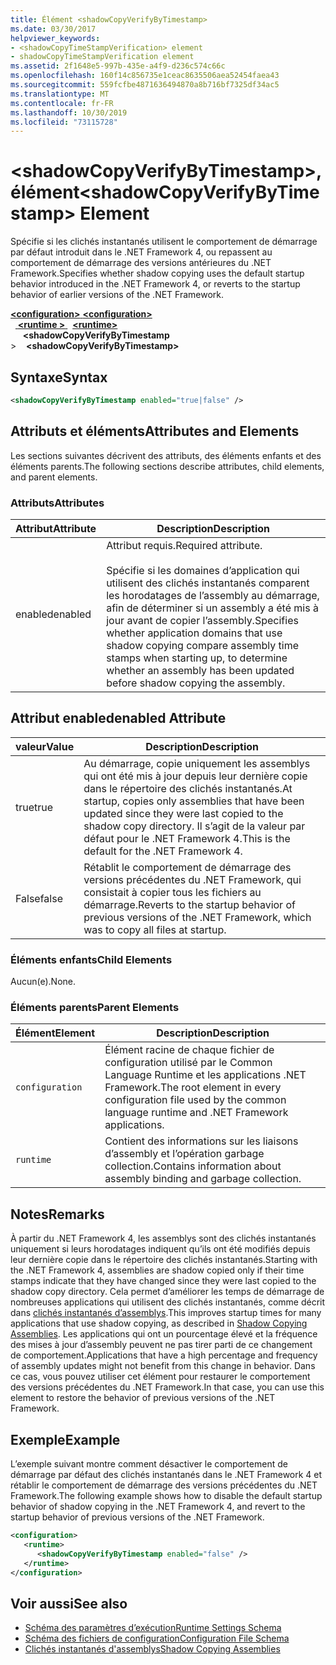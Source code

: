 ```yaml
---
title: Élément <shadowCopyVerifyByTimestamp>
ms.date: 03/30/2017
helpviewer_keywords:
- <shadowCopyTimeStampVerification> element
- shadowCopyTimeStampVerification element
ms.assetid: 2f1648e5-997b-435e-a4f9-d236c574c66c
ms.openlocfilehash: 160f14c856735e1ceac8635506aea52454faea43
ms.sourcegitcommit: 559fcfbe4871636494870a8b716bf7325df34ac5
ms.translationtype: MT
ms.contentlocale: fr-FR
ms.lasthandoff: 10/30/2019
ms.locfileid: "73115728"
---
```

# <a name="shadowcopyverifybytimestamp-element"></a><span data-ttu-id="7730f-102">\<shadowCopyVerifyByTimestamp>, élément</span><span class="sxs-lookup"><span data-stu-id="7730f-102">\<shadowCopyVerifyByTimestamp> Element</span></span>
<span data-ttu-id="7730f-103">Spécifie si les clichés instantanés utilisent le comportement de démarrage par défaut introduit dans le .NET Framework 4, ou repassent au comportement de démarrage des versions antérieures du .NET Framework.</span><span class="sxs-lookup"><span data-stu-id="7730f-103">Specifies whether shadow copying uses the default startup behavior introduced in the .NET Framework 4, or reverts to the startup behavior of earlier versions of the .NET Framework.</span></span>  
  
<span data-ttu-id="7730f-104">[ **\<configuration>** ](../configuration-element.md)</span><span class="sxs-lookup"><span data-stu-id="7730f-104">[**\<configuration>**](../configuration-element.md)</span></span>\
<span data-ttu-id="7730f-105">&nbsp;&nbsp;[ **\<runtime >** ](runtime-element.md)</span><span class="sxs-lookup"><span data-stu-id="7730f-105">&nbsp;&nbsp;[**\<runtime>**](runtime-element.md)</span></span>\
<span data-ttu-id="7730f-106">&nbsp;&nbsp;&nbsp;&nbsp; **\<shadowCopyVerifyByTimestamp** ></span><span class="sxs-lookup"><span data-stu-id="7730f-106">&nbsp;&nbsp;&nbsp;&nbsp;**\<shadowCopyVerifyByTimestamp>**</span></span>  
  
## <a name="syntax"></a><span data-ttu-id="7730f-107">Syntaxe</span><span class="sxs-lookup"><span data-stu-id="7730f-107">Syntax</span></span>  
  
```xml  
<shadowCopyVerifyByTimestamp enabled="true|false" />  
```  
  
## <a name="attributes-and-elements"></a><span data-ttu-id="7730f-108">Attributs et éléments</span><span class="sxs-lookup"><span data-stu-id="7730f-108">Attributes and Elements</span></span>  
 <span data-ttu-id="7730f-109">Les sections suivantes décrivent des attributs, des éléments enfants et des éléments parents.</span><span class="sxs-lookup"><span data-stu-id="7730f-109">The following sections describe attributes, child elements, and parent elements.</span></span>  
  
### <a name="attributes"></a><span data-ttu-id="7730f-110">Attributs</span><span class="sxs-lookup"><span data-stu-id="7730f-110">Attributes</span></span>  
  
|<span data-ttu-id="7730f-111">Attribut</span><span class="sxs-lookup"><span data-stu-id="7730f-111">Attribute</span></span>|<span data-ttu-id="7730f-112">Description</span><span class="sxs-lookup"><span data-stu-id="7730f-112">Description</span></span>|  
|---------------|-----------------|  
|<span data-ttu-id="7730f-113">enabled</span><span class="sxs-lookup"><span data-stu-id="7730f-113">enabled</span></span>|<span data-ttu-id="7730f-114">Attribut requis.</span><span class="sxs-lookup"><span data-stu-id="7730f-114">Required attribute.</span></span><br /><br /> <span data-ttu-id="7730f-115">Spécifie si les domaines d’application qui utilisent des clichés instantanés comparent les horodatages de l’assembly au démarrage, afin de déterminer si un assembly a été mis à jour avant de copier l’assembly.</span><span class="sxs-lookup"><span data-stu-id="7730f-115">Specifies whether application domains that use shadow copying compare assembly time stamps when starting up, to determine whether an assembly has been updated before shadow copying the assembly.</span></span>|  
  
## <a name="enabled-attribute"></a><span data-ttu-id="7730f-116">Attribut enabled</span><span class="sxs-lookup"><span data-stu-id="7730f-116">enabled Attribute</span></span>  
  
|<span data-ttu-id="7730f-117">valeur</span><span class="sxs-lookup"><span data-stu-id="7730f-117">Value</span></span>|<span data-ttu-id="7730f-118">Description</span><span class="sxs-lookup"><span data-stu-id="7730f-118">Description</span></span>|  
|-----------|-----------------|  
|<span data-ttu-id="7730f-119">true</span><span class="sxs-lookup"><span data-stu-id="7730f-119">true</span></span>|<span data-ttu-id="7730f-120">Au démarrage, copie uniquement les assemblys qui ont été mis à jour depuis leur dernière copie dans le répertoire des clichés instantanés.</span><span class="sxs-lookup"><span data-stu-id="7730f-120">At startup, copies only assemblies that have been updated since they were last copied to the shadow copy directory.</span></span> <span data-ttu-id="7730f-121">Il s’agit de la valeur par défaut pour le .NET Framework 4.</span><span class="sxs-lookup"><span data-stu-id="7730f-121">This is the default for the .NET Framework 4.</span></span>|  
|<span data-ttu-id="7730f-122">False</span><span class="sxs-lookup"><span data-stu-id="7730f-122">false</span></span>|<span data-ttu-id="7730f-123">Rétablit le comportement de démarrage des versions précédentes du .NET Framework, qui consistait à copier tous les fichiers au démarrage.</span><span class="sxs-lookup"><span data-stu-id="7730f-123">Reverts to the startup behavior of previous versions of the .NET Framework, which was to copy all files at startup.</span></span>|  
  
### <a name="child-elements"></a><span data-ttu-id="7730f-124">Éléments enfants</span><span class="sxs-lookup"><span data-stu-id="7730f-124">Child Elements</span></span>  
 <span data-ttu-id="7730f-125">Aucun(e).</span><span class="sxs-lookup"><span data-stu-id="7730f-125">None.</span></span>  
  
### <a name="parent-elements"></a><span data-ttu-id="7730f-126">Éléments parents</span><span class="sxs-lookup"><span data-stu-id="7730f-126">Parent Elements</span></span>  
  
|<span data-ttu-id="7730f-127">Élément</span><span class="sxs-lookup"><span data-stu-id="7730f-127">Element</span></span>|<span data-ttu-id="7730f-128">Description</span><span class="sxs-lookup"><span data-stu-id="7730f-128">Description</span></span>|  
|-------------|-----------------|  
|`configuration`|<span data-ttu-id="7730f-129">Élément racine de chaque fichier de configuration utilisé par le Common Language Runtime et les applications .NET Framework.</span><span class="sxs-lookup"><span data-stu-id="7730f-129">The root element in every configuration file used by the common language runtime and .NET Framework applications.</span></span>|  
|`runtime`|<span data-ttu-id="7730f-130">Contient des informations sur les liaisons d’assembly et l’opération garbage collection.</span><span class="sxs-lookup"><span data-stu-id="7730f-130">Contains information about assembly binding and garbage collection.</span></span>|  
  
## <a name="remarks"></a><span data-ttu-id="7730f-131">Notes</span><span class="sxs-lookup"><span data-stu-id="7730f-131">Remarks</span></span>  
 <span data-ttu-id="7730f-132">À partir du .NET Framework 4, les assemblys sont des clichés instantanés uniquement si leurs horodatages indiquent qu’ils ont été modifiés depuis leur dernière copie dans le répertoire des clichés instantanés.</span><span class="sxs-lookup"><span data-stu-id="7730f-132">Starting with the .NET Framework 4, assemblies are shadow copied only if their time stamps indicate that they have changed since they were last copied to the shadow copy directory.</span></span> <span data-ttu-id="7730f-133">Cela permet d’améliorer les temps de démarrage de nombreuses applications qui utilisent des clichés instantanés, comme décrit dans [clichés instantanés d’assemblys](../../../app-domains/shadow-copy-assemblies.md).</span><span class="sxs-lookup"><span data-stu-id="7730f-133">This improves startup times for many applications that use shadow copying, as described in [Shadow Copying Assemblies](../../../app-domains/shadow-copy-assemblies.md).</span></span> <span data-ttu-id="7730f-134">Les applications qui ont un pourcentage élevé et la fréquence des mises à jour d’assembly peuvent ne pas tirer parti de ce changement de comportement.</span><span class="sxs-lookup"><span data-stu-id="7730f-134">Applications that have a high percentage and frequency of assembly updates might not benefit from this change in behavior.</span></span> <span data-ttu-id="7730f-135">Dans ce cas, vous pouvez utiliser cet élément pour restaurer le comportement des versions précédentes du .NET Framework.</span><span class="sxs-lookup"><span data-stu-id="7730f-135">In that case, you can use this element to restore the behavior of previous versions of the .NET Framework.</span></span>  
  
## <a name="example"></a><span data-ttu-id="7730f-136">Exemple</span><span class="sxs-lookup"><span data-stu-id="7730f-136">Example</span></span>  
 <span data-ttu-id="7730f-137">L’exemple suivant montre comment désactiver le comportement de démarrage par défaut des clichés instantanés dans le .NET Framework 4 et rétablir le comportement de démarrage des versions précédentes du .NET Framework.</span><span class="sxs-lookup"><span data-stu-id="7730f-137">The following example shows how to disable the default startup behavior of shadow copying in the .NET Framework 4, and revert to the startup behavior of previous versions of the .NET Framework.</span></span>  
  
```xml  
<configuration>  
   <runtime>  
      <shadowCopyVerifyByTimestamp enabled="false" />  
   </runtime>  
</configuration>  
```  
  
## <a name="see-also"></a><span data-ttu-id="7730f-138">Voir aussi</span><span class="sxs-lookup"><span data-stu-id="7730f-138">See also</span></span>

- [<span data-ttu-id="7730f-139">Schéma des paramètres d’exécution</span><span class="sxs-lookup"><span data-stu-id="7730f-139">Runtime Settings Schema</span></span>](index.md)
- [<span data-ttu-id="7730f-140">Schéma des fichiers de configuration</span><span class="sxs-lookup"><span data-stu-id="7730f-140">Configuration File Schema</span></span>](../index.md)
- [<span data-ttu-id="7730f-141">Clichés instantanés d'assemblys</span><span class="sxs-lookup"><span data-stu-id="7730f-141">Shadow Copying Assemblies</span></span>](../../../app-domains/shadow-copy-assemblies.md)
